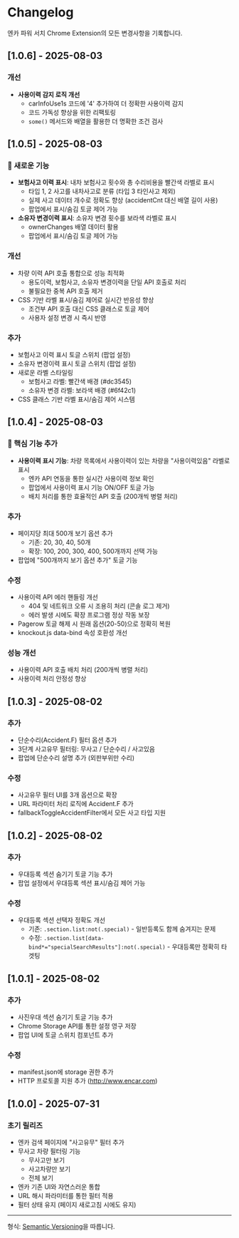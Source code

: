 # Changelog

엔카 파워 서치 Chrome Extension의 모든 변경사항을 기록합니다.

## [1.0.6] - 2025-08-03
### 개선
- **사용이력 감지 로직 개선**
  - carInfoUse1s 코드에 '4' 추가하여 더 정확한 사용이력 감지
  - 코드 가독성 향상을 위한 리팩토링
  - `some()` 메서드와 배열을 활용한 더 명확한 조건 검사

## [1.0.5] - 2025-08-03
### 🚗 새로운 기능
- **보험사고 이력 표시**: 내차 보험사고 횟수와 총 수리비용을 빨간색 라벨로 표시
  - 타입 1, 2 사고를 내차사고로 분류 (타입 3 타인사고 제외)
  - 실제 사고 데이터 개수로 정확도 향상 (accidentCnt 대신 배열 길이 사용)
  - 팝업에서 표시/숨김 토글 제어 가능
- **소유자 변경이력 표시**: 소유자 변경 횟수를 보라색 라벨로 표시
  - ownerChanges 배열 데이터 활용
  - 팝업에서 표시/숨김 토글 제어 가능

### 개선
- 차량 이력 API 호출 통합으로 성능 최적화
  - 용도이력, 보험사고, 소유자 변경이력을 단일 API 호출로 처리
  - 불필요한 중복 API 호출 제거
- CSS 기반 라벨 표시/숨김 제어로 실시간 반응성 향상
  - 조건부 API 호출 대신 CSS 클래스로 토글 제어
  - 사용자 설정 변경 시 즉시 반영

### 추가
- 보험사고 이력 표시 토글 스위치 (팝업 설정)
- 소유자 변경이력 표시 토글 스위치 (팝업 설정)
- 새로운 라벨 스타일링
  - 보험사고 라벨: 빨간색 배경 (#dc3545)
  - 소유자 변경 라벨: 보라색 배경 (#6f42c1)
- CSS 클래스 기반 라벨 표시/숨김 제어 시스템

## [1.0.4] - 2025-08-03
### 🚗 핵심 기능 추가
- **사용이력 표시 기능**: 차량 목록에서 사용이력이 있는 차량을 "사용이력있음" 라벨로 표시
  - 엔카 API 연동을 통한 실시간 사용이력 정보 확인
  - 팝업에서 사용이력 표시 기능 ON/OFF 토글 가능
  - 배치 처리를 통한 효율적인 API 호출 (200개씩 병렬 처리)

### 추가
- 페이지당 최대 500개 보기 옵션 추가
  - 기존: 20, 30, 40, 50개
  - 확장: 100, 200, 300, 400, 500개까지 선택 가능
- 팝업에 "500개까지 보기 옵션 추가" 토글 기능

### 수정
- 사용이력 API 에러 핸들링 개선
  - 404 및 네트워크 오류 시 조용히 처리 (콘솔 로그 제거)
  - 에러 발생 시에도 확장 프로그램 정상 작동 보장
- Pagerow 토글 해제 시 원래 옵션(20-50)으로 정확히 복원
- knockout.js data-bind 속성 호환성 개선

### 성능 개선
- 사용이력 API 호출 배치 처리 (200개씩 병렬 처리)
- 사용이력 처리 안정성 향상

## [1.0.3] - 2025-08-02
### 추가
- 단순수리(Accident.F) 필터 옵션 추가
- 3단계 사고유무 필터링: 무사고 / 단순수리 / 사고있음
- 팝업에 단순수리 설명 추가 (외판부위만 수리)

### 수정
- 사고유무 필터 UI를 3개 옵션으로 확장
- URL 파라미터 처리 로직에 Accident.F 추가
- fallbackToggleAccidentFilter에서 모든 사고 타입 지원

## [1.0.2] - 2025-08-02
### 추가
- 우대등록 섹션 숨기기 토글 기능 추가
- 팝업 설정에서 우대등록 섹션 표시/숨김 제어 가능

### 수정
- 우대등록 섹션 선택자 정확도 개선
  - 기존: `.section.list:not(.special)` - 일반등록도 함께 숨겨지는 문제
  - 수정: `.section.list[data-bind*="specialSearchResults"]:not(.special)` - 우대등록만 정확히 타겟팅

## [1.0.1] - 2025-08-02
### 추가
- 사진우대 섹션 숨기기 토글 기능 추가
- Chrome Storage API를 통한 설정 영구 저장
- 팝업 UI에 토글 스위치 컴포넌트 추가

### 수정
- manifest.json에 storage 권한 추가
- HTTP 프로토콜 지원 추가 (http://www.encar.com)

## [1.0.0] - 2025-07-31
### 초기 릴리즈
- 엔카 검색 페이지에 "사고유무" 필터 추가
- 무사고 차량 필터링 기능
  - 무사고만 보기
  - 사고차량만 보기
  - 전체 보기
- 엔카 기존 UI와 자연스러운 통합
- URL 해시 파라미터를 통한 필터 적용
- 필터 상태 유지 (페이지 새로고침 시에도 유지)

---

형식: [Semantic Versioning](https://semver.org/lang/ko/)을 따릅니다.